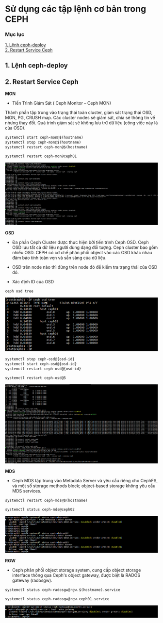 # Sử dụng các tập lệnh cơ bản trong CEPH

### Mục lục

[1. Lệnh ceph-deploy](#deploy)<br>
[2. Restart Service Ceph](#restart)<br>

<a name="deploy"></a>
## 1. Lệnh ceph-deploy

<a name="restart"></a>
## 2. Restart Service Ceph

**MON**

- Tiến Trình Giám Sát ( Ceph Monitor – Ceph MON)

Thành phần tập trung vào trạng thái toàn cluster, giám sát trạng thái OSD, MON, PG, CRUSH map. Các cluster nodes sẽ giám sát, chia sẻ thông tin về nhưng thay đổi. Quá trình giám sát sẽ không lưu trữ dữ liệu (công việc này là của OSD).

```
systemctl start ceph-mon@$(hostname)
systemctl stop ceph-mon@$(hostname)
systemctl restart ceph-mon@$(hostname)
```

```
systemctl restart ceph-mon@ceph01
```

![](../images/tap-lenh-ceph/Screenshot_1654.png)

**OSD**

- Đa phần Ceph Cluster được thực hiện bởi tiến trình Ceph OSD. Ceph OSD lưu tất cả dữ liệu người dùng dạng đối tượng. Ceph cluster bao gồm nhiều OSD. CEPH có cơ chế phân phối object vào các OSD khác nhau đảm bảo tính toàn vẹn và sẵn sàng của dữ liệu.

- OSD trên node nào thì đứng trên node đó để kiểm tra trạng thái của OSD đó.

+ Xác định ID của OSD

```
ceph osd tree
```

![](../images/tap-lenh-ceph/Screenshot_1655.png)

```
systemctl stop ceph-osd@{osd-id}
systemctl start ceph-osd@{osd-id}
systemctl restart ceph-osd@{osd-id}
```

```
systemctl restart ceph-osd@5
```

![](../images/tap-lenh-ceph/Screenshot_1656.png)

**MDS**

- Ceph MDS tập trung vào Metadata Server và yêu cầu riêng cho CephFS, và một số storage methods block; object-based storage không yêu cầu MDS services. 

```
systemctl restart ceph-mds@$(hostname)
```

```
systemctl status ceph-mds@ceph02
```

![](../images/tap-lenh-ceph/Screenshot_1657.png)

**RGW**

- Ceph phân phối object storage system, cung cấp object storage interface thông qua Ceph's object gateway, được biệt là RADOS gateway (radosgw).

```
systemctl status ceph-radosgw@rgw.$(hostname).service
```

```
systemctl status ceph-radosgw@rgw.ceph01.service
```

![](../images/tap-lenh-ceph/Screenshot_1658.png)

